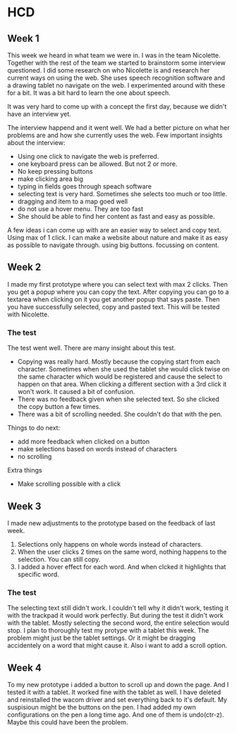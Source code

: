 # HCD

## Week 1
This week we heard in what team we were in. I was in the team Nicolette. Together with the rest of the team we started to brainstorm some interview questioned. I did some research on who Nicolette is and research her current ways on using the web. She uses speech recognition software and a drawing tablet no navigate on the web. I experimented around with these for a bit. It was a bit hard to learn the one about speech.

It was very hard to come up with a concept the first day, because we didn't have an interview yet. 

The interview happend and it went well. We had a better picture on what her problems are and how she currently uses the web. Few important insights about the interview:
- Using one click to navigate the web is preferred.
- one keyboard press can be allowed. But not 2 or more.
- No keep pressing buttons
- make clicking area big
- typing in fields goes through speach software
- selecting text is very hard. Sometimes she selects too much or too little.
- dragging and item to a map goed well
- do not use a hover menu. They are too fast
- She should be able to find her content as fast and easy as possible. 

A few ideas i can come up with are an easier way to select and copy text. Using max of 1 click. I can make a website about nature and make it as easy as possible to navigate through. using big buttons. focussing on content.

## Week 2
I made my first prototype where you can select text with max 2 clicks. Then you get a popup where you can copy the text. After copying you can go to a textarea when clicking on it you get another popup that says paste. Then you have successfully selected, copy and pasted text. This will be tested with Nicolette. 

### The test
The test went well. There are many insight about this test. 
- Copying was really hard. Mostly because the copying start from each character. Sometimes when she used the tablet she would click twise on the same character which would be registered and cause the select to happen on that area. When clicking a different section with a 3rd click it won't work. It caused a bit of confusion.
- There was no feedback given when she selected text. So she clicked the copy button a few times.
- There was a bit of scrolling needed. She couldn't do that with the pen.

Things to do next:
- add more feedback when clicked on a button
- make selections based on words instead of characters
- no scrolling

Extra things
- Make scrolling possible with a click

## Week 3
I made new adjustments to the prototype based on the feedback of last week. 
1. Selections only happens on whole words instead of characters.
2. When the user clicks 2 times on the same word, nothing happens to the selection. You can still copy.
3. I added a hover effect for each word. And when clcked it highlights that specific word.

### The test
The selecting text still didn't work. I couldn't tell why it didn't work, testing it with the trackpad it would work perfectly. But during the test it didn't work with the tablet. Mostly selecting the second word, the entire selection would stop. I plan to thoroughly test my protype with a tablet this week. The problem might just be the tablet settings. Or it might be dragging accidentely on a word that might cause it. Also i want to add a scroll option.

## Week 4
To my new prototype i added a button to scroll up and down the page. And I tested it with a tablet. It worked fine with the tablet as well. I have deleted and reinstalled the wacom driver and set everything back to it's default. My suspisioun might be the buttons on the pen. I had added my own configurations on the pen a long time ago. And one of them is undo(ctr-z). Maybe this could have been the problem. 

